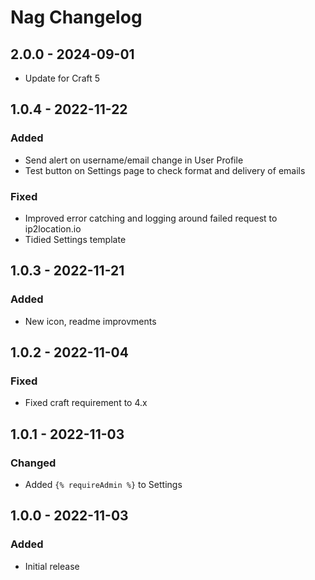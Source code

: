 # Nag Changelog

## 2.0.0 - 2024-09-01

- Update for Craft 5

## 1.0.4 - 2022-11-22

### Added

- Send alert on username/email change in User Profile
- Test button on Settings page to check format and delivery of emails

### Fixed

- Improved error catching and logging around failed request to ip2location.io
- Tidied Settings template

## 1.0.3 - 2022-11-21

### Added

- New icon, readme improvments

## 1.0.2 - 2022-11-04

### Fixed

- Fixed craft requirement to 4.x

## 1.0.1 - 2022-11-03

### Changed

- Added `{% requireAdmin %}` to Settings

## 1.0.0 - 2022-11-03

### Added

- Initial release
